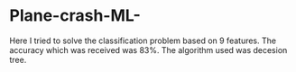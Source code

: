 # Plane-crash-ML-

Here I tried to solve the classification problem based on 9 features.
The accuracy which was received was 83%.
The algorithm used was decesion tree.
